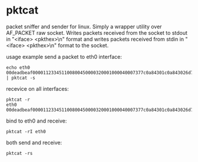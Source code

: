 # pktcat

packet sniffer and sender for linux. Simply a wrapper utility over AF_PACKET raw socket.
Writes packets received from the socket to stdout in
"\<iface\> \<pkthex\>\\n" format and writes packets received from stdin in
"\<iface\> <pkthex\>\\n" format to the socket.

usage example
send a packet to eth0 interface:
```
echo eth0 00deadbeaf000011233451100800450000320001000040007377c0a84301c0a843026d792d67656e746c652d6d6573736167652d746f2d7468652d776f726c64 | pktcat -s
```
recevice on all interfaces:
```
pktcat -r
eth0 00deadbeaf000011233451100800450000320001000040007377c0a84301c0a843026d792d67656e746c652d6d6573736167652d746f2d7468652d776f726c64
```
bind to eth0 and receive:
```
pktcat -rI eth0
```
both send and receive:
```
pktcat -rs
```
